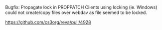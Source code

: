 Bugfix: Propagate lock in PROPPATCH
Clients using locking (ie. Windows) could not create/copy files over webdav as file seemed to be locked.

https://github.com/cs3org/reva/pull/4928